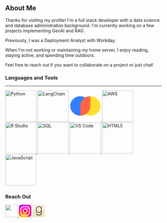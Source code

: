 ## About Me

Thanks for visiting my profile! I'm a full stack developer with a data science and database administration background. I'm currently working on a few projects implementing GenAI and RAG.

Previously, I was a Deployment Analyst with Workday.

When I'm not working or maintaining my home server, I enjoy reading, staying active, and spending time outdoors.

Feel free to reach out if you want to collaborate on a project or just chat!

### Languages and Tools
---
<!-- Python -->
<a href="https://github.com/arunwidjaja" target="_blank">
    <img src="https://cdn.jsdelivr.net/gh/devicons/devicon@latest/icons/python/python-original-wordmark.svg" 
         width="100" 
         height="100" 
         title="Python" />
</a>

<!-- LangChain -->
<a href="https://github.com/arunwidjaja" target="_blank">
    <img src="https://raw.githubusercontent.com/langchain-ai/.github/main/profile/logo-light.svg#gh-dark-mode-only" 
         width="100" 
         height="100" 
         title="LangChain" />
</a>

<!-- ChromaDB -->
<a href="https://github.com/arunwidjaja" target="_blank">
    <img src="https://raw.githubusercontent.com/arunwidjaja/arunwidjaja/0fbe343267a34d1070e3561b5ca6df8fe48a88fd/images/ChromaDB_transparent.svg" 
         width="100" 
         height="100" 
         title="ChromaDB" />
</a>

<!-- AWS -->
<a href="https://github.com/arunwidjaja" target="_blank">
    <img src="https://cdn.jsdelivr.net/gh/devicons/devicon@latest/icons/amazonwebservices/amazonwebservices-plain-wordmark.svg" 
         width="100" 
         height="100" 
         title="AWS" />
</a>

<!-- R Studio -->
<a href="https://github.com/arunwidjaja" target="_blank">
    <img src="https://cdn.jsdelivr.net/gh/devicons/devicon@latest/icons/rstudio/rstudio-original.svg" 
         width="100" 
         height="100" 
         title="R Studio" />
</a>

<!-- SQL -->
<a href="https://github.com/arunwidjaja" target="_blank">
    <img src="https://cdn.jsdelivr.net/gh/devicons/devicon@latest/icons/azuresqldatabase/azuresqldatabase-original.svg" 
         width="100" 
         height="100" 
         title="SQL" />
</a>

<!-- VS Code -->
<a href="https://github.com/arunwidjaja" target="_blank">
    <img src="https://cdn.jsdelivr.net/gh/devicons/devicon@latest/icons/vscode/vscode-original-wordmark.svg" 
         width="100" 
         height="100" 
         title="VS Code" />
</a>

<!-- HTML5 -->
<a href="https://github.com/arunwidjaja" target="_blank">
    <img src="https://cdn.jsdelivr.net/gh/devicons/devicon@latest/icons/html5/html5-plain-wordmark.svg" 
         width="100" 
         height="100" 
         title="HTML5" />
</a>

<!-- JavaScript -->
<a href="https://github.com/arunwidjaja" target="_blank">
    <img src="https://cdn.jsdelivr.net/gh/devicons/devicon@latest/icons/javascript/javascript-original.svg" 
         width="100" 
         height="100" 
         title="JavaScript" />
</a>

### Reach Out


<a href="https://www.linkedin.com/in/arunwidjaja/" target="_blank">
    <img src="https://cdn.jsdelivr.net/gh/devicons/devicon@latest/icons/linkedin/linkedin-original.svg"
         width="40" 
         height="40"/>
</a>

<a href="https://www.instagram.com/arunwidjaja/" target="_blank">
    <img src="https://github.com/arunwidjaja/arunwidjaja/blob/main/images/instagram_transparent.svg"
         width="40" 
         height="40"/>
</a>

<a href="https://www.goodreads.com/arunwidjaja/" target="_blank">
    <img src="https://github.com/arunwidjaja/arunwidjaja/blob/main/images/goodreads_transparent.svg"
         width="40" 
         height="40"/>
</a>


<!--
**arunwidjaja/arunwidjaja** is a ✨ _special_ ✨ repository because its `README.md` (this file) appears on your GitHub profile.

Here are some ideas to get you started:

- 🔭 I’m currently working on ...
- 🌱 I’m currently learning ...
- 👯 I’m looking to collaborate on ...
- 🤔 I’m looking for help with ...
- 😄 Pronouns: ...
- ⚡ Fun fact: ...
- 💬 Ask me about ...
- 📫 How to reach me: ...


Badge Template:
<a href="https://github.com/arunwidjaja" target="_blank">
    <img src="https://cdn.jsdelivr.net/gh/devicons/devicon@latest/icons/python/python-original-wordmark.svg" 
         width="100" 
         height="100" 
         title="Python" />
</a>
-->

